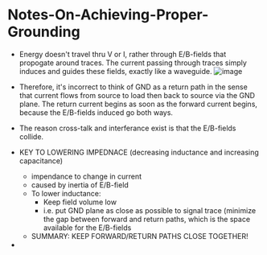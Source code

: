# Notes-On-Achieving-Proper-Grounding

- Energy doesn't travel thru V or I, rather through E/B-fields that propogate around traces. The current passing through traces simply induces and guides these fields, exactly like a waveguide.
  ![image](https://github.com/Michaelszeng/Notes-On-Achieving-Proper-Grounding/assets/35478698/b8861f8f-9e6a-4b40-a00c-1d5279f40021)

- Therefore, it's incorrect to think of GND as a return path in the sense that current flows from source to load then back to source via the GND plane. The return current begins as soon as the forward current begins, because the E/B-fields induced go both ways.

- The reason cross-talk and interferance exist is that the E/B-fields collide.

- KEY TO LOWERING IMPEDNACE (decreasing inductance and increasing capacitance)
  - impendance to change in current
  - caused by inertia of E/B-field
  - To lower inductance:
    - Keep field volume low
    - i.e. put GND plane as close as possible to signal trace (minimize the gap between forward and return paths, which is the space available for the E/B-fields
  - SUMMARY: KEEP FORWARD/RETURN PATHS CLOSE TOGETHER!
 
- 
